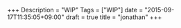 +++
Description = "WIP"
Tags = ["WIP"]
date = "2015-09-17T11:35:05+09:00"
draft = true
title = "jonathan"
+++

